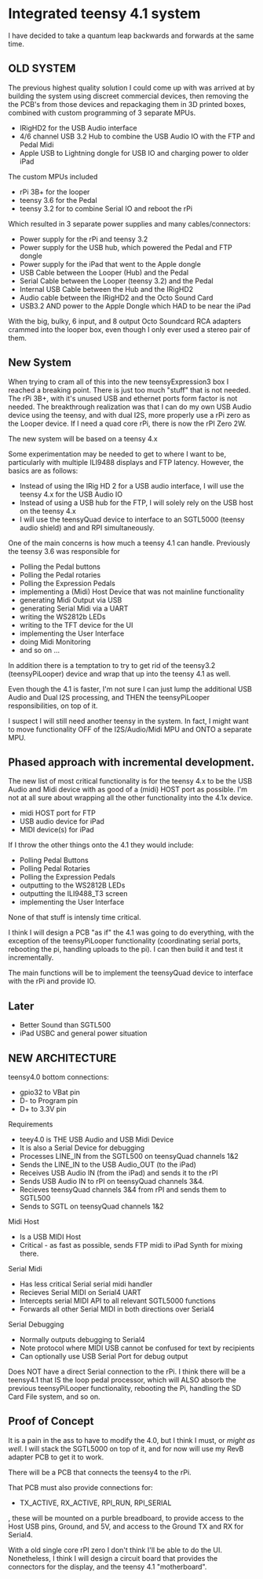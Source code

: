 # Integrated teensy 4.1 system

I have decided to take a quantum leap backwards and forwards at the same time.

## OLD SYSTEM

The previous highest quality solution I could come up with was arrived at by
building the system using discreet commercial devices, then removing the the
PCB's from those devices and repackaging them in 3D printed boxes, combined
with custom programming of 3 separate MPUs.

- IRigHD2 for the USB Audio interface
- 4/6 channel USB 3.2 Hub to combine the USB Audio IO with the FTP and Pedal Midi
- Apple USB to Lightning dongle for USB IO and charging power to older iPad

The custom MPUs included

- rPi 3B+ for the looper
- teensy 3.6 for the Pedal
- teensy 3.2 for to combine Serial IO and reboot the rPi

Which resulted in 3 separate power supplies and many cables/connectors:

- Power supply for the rPi and teensy 3.2
- Power supply for the USB hub, which powered the Pedal and FTP dongle
- Power supply for the iPad that went to the Apple dongle
- USB Cable between the Looper (Hub) and the Pedal
- Serial Cable between the Looper (teensy 3.2) and the Pedal
- Internal USB Cable between the Hub and the IRigHD2
- Audio cable between the IRigHD2 and the Octo Sound Card
- USB3.2 AND power to the Apple Dongle which HAD to be near the iPad

With the big, bulky, 6 input, and 8 output Octo Soundcard RCA
adapters crammed into the looper box, even though I only ever
used a stereo pair of them.




## New System

When trying to cram all of this into the new teensyExpression3 box
I reached a breaking point.  There is just too much "stuff" that is
not needed.  The rPi 3B+, with it's unused USB and ethernet ports
form factor is not needed. The breakthrough realization was that
I can do my own USB Audio device using the teensy, and with dual
I2S, more properly use a rPi zero as the Looper device.  If I need
a quad core rPi, there is now the rPI Zero 2W.

The new system will be based on a teensy 4.x

Some experimentation may be needed to get to where I want to be,
particularly with multiple ILI9488 displays and FTP latency.
However, the basics are as follows:

- Instead of using the IRig HD 2 for a USB audio interface,
  I will use the teensy 4.x for the USB Audio IO
- Instead of using a USB hub for the FTP,
  I will solely rely on the USB host on the teensy 4.x
- I will use the teensyQuad device to interface to
  an SGTL5000 (teensy audio shield) and and RPI
  simultaneously.

One of the main concerns is how much a teensy 4.1 can
handle.  Previously the teensy 3.6 was responsible for

- Polling the Pedal buttons
- Polling the Pedal rotaries
- Polling the Expression Pedals
- implementing a (Midi) Host Device that was not mainline functionality
- generating Midi Output via USB
- generating Serial Midi via a UART
- writing the WS2812b LEDs
- writing to the TFT device for the UI
- implementing the User Interface
- doing Midi Monitoring
- and so on ...

In addition there is a temptation to try to get rid of the
teensy3.2 (teensyPiLooper) device and wrap that up into
the teensy 4.1 as well.

Even though the 4.1 is faster, I'm not sure I can just lump the
additional USB Audio and Dual I2S processing, and THEN the
teensyPiLooper responsibilities, on top of it.

I suspect I will still need another teensy in the system.
In fact, I might want to move functionality OFF of the
I2S/Audio/Midi MPU and ONTO a separate MPU.


## Phased approach with incremental development.

The new list of most critical functionality is for the
teensy 4.x to be the USB Audio and Midi device with as
good of a (midi) HOST port as possible.  I'm not at all
sure about wrapping all the other functionality into
the 4.1x device.

- midi HOST port for FTP
- USB audio device for iPad
- MIDI device(s) for iPad

If I throw the other things onto the 4.1 they would include:

- Polling Pedal Buttons
- Polling Pedal Rotaries
- Polling the Expression Pedals
- outputting to the WS2812B LEDs
- outputting the ILI9488_T3 screen
- implementing the User Interface

None of that stuff is intensly time critical.

I think I will design a PCB "as if" the 4.1 was
going to do everything, with the exception of
the teensyPiLooper functionality (coordinating
serial ports, rebooting the pi, handling uploads
to the pi).  I can then build it and test it
incrementally.

The main functions will be to implement the teensyQuad
device to interface with the rPi and provide IO.




## Later

- Better Sound than SGTL500
- iPad USBC and general power situation


## NEW ARCHITECTURE

teensy4.0 bottom connections:

- gpio32 to VBat pin
- D- to Program pin
- D+ to 3.3V pin

Requirements

- teey4.0 is THE USB Audio and USB Midi Device
- It is also a Serial Device for debugging
- Processes LINE_IN from the SGTL500 on teensyQuad channels 1&2
- Sends the LINE_IN to the USB Audio_OUT (to the iPad)
- Receives USB Audio IN (from the iPad) and sends it to the rPI
- Sends USB Audio IN to rPI on teensyQuad channels 3&4.
- Recieves teensyQuad channels 3&4 from rPI and sends them to SGTL500
- Sends to SGTL on teensyQuad channels 1&2

Midi Host

- Is a USB MIDI Host
- Critical - as fast as possible, sends FTP midi to iPad Synth for mixing there.

Serial Midi
- Has less critical Serial serial midi handler
- Recieves Serial MIDI on Serial4 UART
- Intercepts serial MIDI API to all relevant SGTL5000 functions
- Forwards all other Serial MIDI in both directions over Serial4

Serial Debugging
- Normally outputs debugging to Serial4
- Note protocol where MIDI USB cannot be confused for text by recipients
- Can optionally use USB Serial Port for debug output

Does NOT have a direct Serial connection to the rPi.
I think there will be a teensy4.1 that IS the loop pedal processor,
which will ALSO absorb the previous teensyPiLooper functionality,
rebooting the Pi, handling the SD Card File system, and so on.


## Proof of Concept

It is a pain in the ass to have to modify the 4.0, but I think I must,
or *might as well*.  I will stack the SGTL5000 on top of it, and for
now will use my RevB adapter PCB to get it to work.

There will be a PCB that connects the teensy4 to the rPi.

That PCB must also provide connections for:
- TX_ACTIVE, RX_ACTIVE, RPI_RUN, RPI_SERIAL

, these will be mounted on a purble breadboard, to provide
access to the Host USB pins, Ground, and 5V, and access to the Ground
TX and RX for Serial4.

With a old single core rPI zero I don't think I'll be able to do the UI.
Nonetheless, I think I will design a circuit board that provides the
connectors for the display, and the teensy 4.1 "motherboard".



